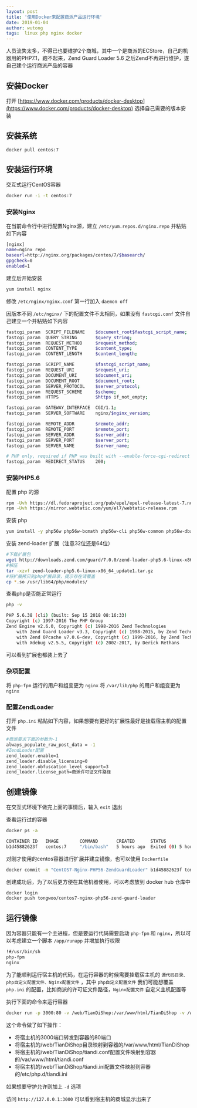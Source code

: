 ```yaml
---
layout: post
title: '使用Docker来配置商派产品运行环境'
date: 2019-01-04
author: wutong
tags:  linux php nginx docker
---
```


人员流失太多，不得已也要维护2个商城，其中一个是商派的ECStore，自己的机器用的PHP7.1，跑不起来，Zend Guard Loader 5.6 之后Zend不再进行维护，遂自己建个运行商派产品的容器


## 安装Docker

打开 [https://www.docker.com/products/docker-desktop](https://www.docker.com/products/docker-desktop) 选择自己需要的版本安装

## 安装系统

```bash
docker pull centos:7
```

## 安装运行环境

交互式运行CentOS容器

```bash
docker run -i -t centos:7
```


### 安装Nginx

在当前命令行中进行配置Nginx源，建立 `/etc/yum.repos.d/nginx.repo` 并粘贴如下内容

```bash
[nginx]
name=nginx repo
baseurl=http://nginx.org/packages/centos/7/$basearch/
gpgcheck=0
enabled=1
```

建立后开始安装

```bash
yum install nginx
```

修改 `/etc/nginx/nginx.conf` 第一行加入 `daemon off`

因版本不同 `/etc/nginx/` 下的配置文件不太相同，如果没有 `fastcgi.conf` 文件自己建立一个并粘贴如下内容

```bash
fastcgi_param  SCRIPT_FILENAME    $document_root$fastcgi_script_name;
fastcgi_param  QUERY_STRING       $query_string;
fastcgi_param  REQUEST_METHOD     $request_method;
fastcgi_param  CONTENT_TYPE       $content_type;
fastcgi_param  CONTENT_LENGTH     $content_length;

fastcgi_param  SCRIPT_NAME        $fastcgi_script_name;
fastcgi_param  REQUEST_URI        $request_uri;
fastcgi_param  DOCUMENT_URI       $document_uri;
fastcgi_param  DOCUMENT_ROOT      $document_root;
fastcgi_param  SERVER_PROTOCOL    $server_protocol;
fastcgi_param  REQUEST_SCHEME     $scheme;
fastcgi_param  HTTPS              $https if_not_empty;

fastcgi_param  GATEWAY_INTERFACE  CGI/1.1;
fastcgi_param  SERVER_SOFTWARE    nginx/$nginx_version;

fastcgi_param  REMOTE_ADDR        $remote_addr;
fastcgi_param  REMOTE_PORT        $remote_port;
fastcgi_param  SERVER_ADDR        $server_addr;
fastcgi_param  SERVER_PORT        $server_port;
fastcgi_param  SERVER_NAME        $server_name;

# PHP only, required if PHP was built with --enable-force-cgi-redirect
fastcgi_param  REDIRECT_STATUS    200;
```


### 安装PHP5.6

配置 php 的源

```bash
rpm -Uvh https://dl.fedoraproject.org/pub/epel/epel-release-latest-7.noarch.rpm
rpm -Uvh https://mirror.webtatic.com/yum/el7/webtatic-release.rpm
```

安装 php

```bash
yum install -y php56w php56w-bcmath php56w-cli php56w-common php56w-dba php56w-devel php56w-embedded php56w-enchant php56w-fpm php56w-gd php56w-imap php56w-interbase php56w-intl php56w-ldap php56w-mbstring php56w-mcrypt php56w-mssql php56w-mysqlnd php56w-odbc php56w-opcache php56w-pdo php56w-pear php56w-pecl-apcu php56w-pecl-apcu-devel php56w-pecl-gearman php56w-pecl-geoip php56w-pecl-igbinary php56w-pecl-igbinary-devel php56w-pecl-imagick php56w-pecl-imagick-devel php56w-pecl-memcache php56w-pecl-memcached php56w-pecl-mongodb php56w-pecl-redis php56w-pecl-xdebug php56w-pgsql php56w-phpdbg php56w-process php56w-pspell php56w-recode php56w-snmp php56w-soap php56w-tidy php56w-xml php56w-xmlrpc 
```

安装 zend-loader 扩展（注意32位还是64位）

```bash
#下载扩展包
wget http://downloads.zend.com/guard/7.0.0/zend-loader-php5.6-linux-x86_64_update1.tar.gz
#解压
tar -xzvf zend-loader-php5.6-linux-x86_64_update1.tar.gz
#将扩展拷贝到php扩展目录，提示存在请覆盖
cp *.so /usr/lib64/php/modules/
```

查看php是否能正常运行

```bash
php -v

PHP 5.6.38 (cli) (built: Sep 15 2018 08:16:33)
Copyright (c) 1997-2016 The PHP Group
Zend Engine v2.6.0, Copyright (c) 1998-2016 Zend Technologies
    with Zend Guard Loader v3.3, Copyright (c) 1998-2015, by Zend Technologies
    with Zend OPcache v7.0.6-dev, Copyright (c) 1999-2016, by Zend Technologies
    with Xdebug v2.5.5, Copyright (c) 2002-2017, by Derick Rethans
```

可以看到扩展也都装上去了

### 杂项配置

将 `php-fpm` 运行的用户和组变更为 `nginx`
将 `/var/lib/php` 的用户和组变更为 `nginx`

### 配置ZendLoader

打开 `php.ini` 粘贴如下内容，如果想要有更好的扩展性最好是挂载宿主机的配置文件

```bash
#商派要求下面的参数为-1
always_populate_raw_post_data = -1
#ZendLoader配置
zend_loader.enable=1
zend_loader.disable_licensing=0
zend_loader.obfuscation_level_support=3
zend_loader.license_path=商派许可证文件路径
```

## 创建镜像

在交互式环境下做完上面的事情后，输入 `exit` 退出

查看运行过的容器

```bash
docker ps -a

CONTAINER ID   IMAGE        COMMAND       CREATED      STATUS                     PORTS      NAMES
b1d45882623f   centos:7     "/bin/bash"   5 hours ago  Exited (0) 5 hours ago                admiring_newton
```

对刚才使用的centos容器进行扩展并建立镜像，也可以使用 `Dockerfile`

```bash
docker commit -m "CentOS7-Nginx-PHP56-ZendGuardLoader" b1d45882623f tongwoo/centos7-nginx-php56-zend-guard-loader
```

创建成功后，为了以后更方便在其他机器使用，可以考虑放到 docker hub 仓库中

```bash
docker login
docker push tongwoo/centos7-nginx-php56-zend-guard-loader
```

## 运行镜像

因为容器只能有一个主进程，但是要运行代码需要启动 `php-fpm` 和 `nginx`，所以可以考虑建立一个脚本 `/app/runapp` 并增加执行权限

```bash
!#/usr/bin/sh
php-fpm
nginx
```

为了能顺利运行宿主机的代码，在运行容器的时候需要挂载宿主机的 `源代码目录、php自定义配置文件、Nginx配置文件` ，其中 `php自定义配置文件` 我们可能想覆盖 `php.ini` 的配置，比如商派的许可证文件路径，`Nginx配置文件` 自定义主机配置等

执行下面的命令来运行容器

```bash
docker run -p 3000:80 -v /web/TianDiShop:/var/www/html/TianDiShop -v /web/TianDiShop/tiandi.conf:/var/www/html/tiandi.conf -v /web/TianDiShop/tiandi.ini:/etc/php.d/tiandi.ini tongwoo/centos7-nginx-php56-zend-guard-loader /app/runapp
```

这个命令做了如下操作：

 - 将宿主机的3000端口转发到容器的80端口
 - 将宿主机的/web/TianDiShop目录映射到容器的/var/www/html/TianDiShop
 - 将宿主机的/web/TianDiShop/tiandi.conf配置文件映射到容器的/var/www/html/tiandi.conf
 - 将宿主机的/web/TianDiShop/tiandi.ini配置文件映射到容器的/etc/php.d/tiandi.ini

如果想要守护允许则加上 `-d` 选项

访问 `http://127.0.0.1:3000` 可以看到宿主机的商城显示出来了
    

